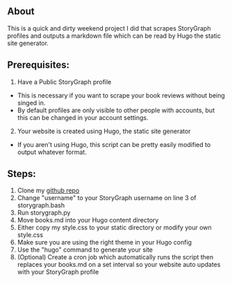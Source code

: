 ## About
This is a quick and dirty weekend project I did that scrapes StoryGraph profiles and outputs a markdown file which can be read by Hugo the static site generator.

## Prerequisites:
1. Have a Public StoryGraph profile
  - This is necessary if you want to scrape your book reviews without being singed in.
  - By default profiles are only visible to other people with accounts, but this can be changed in your account settings.
2. Your website is created using Hugo, the static site generator
  - If you aren't using Hugo, this script can be pretty easily modified to output whatever format.

## Steps:
1. Clone my [github repo](https://github.com/JackRaymondCyber/StoryGraph-To-Hugo)
2. Change "username" to your StoryGraph username on line 3 of storygraph.bash
3. Run storygraph.py
4. Move books.md into your Hugo content directory
5. Either copy my style.css to your static directory or modify your own style.css
6. Make sure you are using the right theme in your Hugo config
7. Use the "hugo" command to generate your site
8. (Optional) Create a cron job which automatically runs the script then replaces your books.md on a set interval so your website auto updates with your StoryGraph profile


